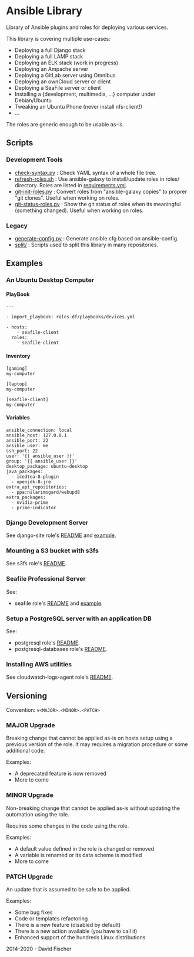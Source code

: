 # Ansible Library

Library of Ansible plugins and roles for deploying various services.

This library is covering multiple use-cases:

* Deploying a full Django stack
* Deploying a full LAMP stack
* Deploying an ELK stack (work in progress)
* Deploying an Ampache server
* Deploying a GitLab server using Omnibus
* Deploying an ownCloud server or client
* Deploying a SeaFile server or client
* Installing a {development, multimedia, ...} computer under Debian/Ubuntu
* Tweaking an Ubuntu Phone (never install nfs-client!)
* ...

The roles are generic enough to be usable as-is.

## Scripts

### Development Tools

- [check-syntax.py](scripts/check-syntax.py) : Check YAML syntax of a whole file tree.
- [refresh-roles.sh](scripts/refresh-roles.sh) : Use ansible-galaxy to install/update roles in roles/ directory. Roles are listed in [requirements.yml](roles/requirements.yml).
- [git-init-roles.py](scripts/git-init-roles.py) : Convert roles from "ansible-galaxy copies" to proprer "git clones". Useful when working on roles.
- [git-status-roles.py](scripts/git-status-roles.py) : Show the git status of roles when its meaningful (something changed). Useful when working on roles.

### Legacy

- [generate-config.py](scripts/generate-config.py) : Generate ansible.cfg based on ansible-config.
- [split/](scripts/split/) : Scripts used to split this library in many repositories.


## Examples

### An Ubuntu Desktop Computer

#### PlayBook

```
---

- import_playbook: roles-df/playbooks/devices.yml

- hosts:
    - seafile-client
  roles:
    - seafile-client
```

#### Inventory

```
[gaming]
my-computer

[laptop]
my-computer

[seafile-client]
my-computer
```

#### Variables

```
ansible_connection: local
ansible_host: 127.0.0.1
ansible_port: 22
ansible_user: me
ssh_port: 22
user: '{{ ansible_user }}'
group: '{{ ansible_user }}'
desktop_package: ubuntu-desktop
java_packages:
  - icedtea-8-plugin
  - openjdk-8-jre
extra_apt_repositories:
  - ppa:nilarimogard/webupd8
extra_packages:
  - nvidia-prime
  - prime-indicator
```

### Django Development Server

See django-site role's [README](https://github.com/davidfischer-ch/ansible-role-django-site/blob/master/README.md) and [example](examples/django-dev/).

### Mounting a S3 bucket with s3fs

See s3fs role's [README](https://github.com/davidfischer-ch/ansible-role-s3fs/blob/master/README.md).

### Seafile Professional Server

See:

* seafile role's [README](https://github.com/davidfischer-ch/ansible-role-seafile/blob/master/README.md) and [example](examples/seafile-vm/).

### Setup a PostgreSQL server with an application DB

See:

* postgresql role's [README](https://github.com/davidfischer-ch/ansible-role-postgresql/blob/master/README.md).
* postgresql-databases role's [README](https://github.com/davidfischer-ch/ansible-role-postgresql-databases/blob/master/README.md).

### Installing AWS utilities

See cloudwatch-logs-agent role's [README](https://github.com/davidfischer-ch/ansible-role-cloudwatch-logs-agent/blob/master/README.md).

## Versioning

Convention: `v<MAJOR>.<MINOR>.<PATCH>`

### MAJOR Upgrade

Breaking change that cannot be applied as-is on hosts setup using a previous version of the role.
It may requires a migration procedure or some additional code.

Examples:

- A deprecated feature is now removed
- More to come

### MINOR Upgrade

Non-breaking change that cannot be applied as-is without updating the automation using the role.

Requires some changes in the code using the role.

Examples:

- A default value defined in the role is changed or removed
- A variable is renamed or its data scheme is modified
- More to come

### PATCH Upgrade

An update that is assumed to be safe to be applied.

Examples:

- Some bug fixes
- Code or templates refactoring
- There is a new feature (disabled by default)
- There is a new action available (you have to call it)
- Enhanced support of the hundreds Linux distributions

2014-2020 - David Fischer
